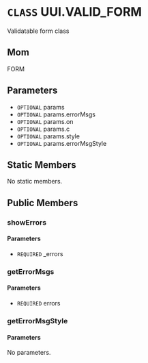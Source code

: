 # `CLASS` UUI.VALID_FORM
Validatable form class

## Mom
FORM

## Parameters
* `OPTIONAL` params 
* `OPTIONAL` params.errorMsgs 
* `OPTIONAL` params.on 
* `OPTIONAL` params.c 
* `OPTIONAL` params.style 
* `OPTIONAL` params.errorMsgStyle 

## Static Members
No static members.

## Public Members

### showErrors
#### Parameters
* `REQUIRED` _errors

### getErrorMsgs
#### Parameters
* `REQUIRED` errors

### getErrorMsgStyle
#### Parameters
No parameters.
